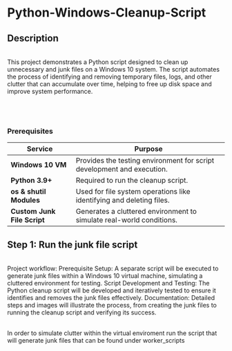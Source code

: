 # Python-Windows-Cleanup-Script
<h2>Description</h2>
<br/> 
This project demonstrates a Python script designed to clean up unnecessary and junk files on a Windows 10 system. The script automates the process of identifying and removing temporary files, logs, and other clutter that can accumulate over time, helping to free up disk space and improve system performance.
<br />
<br/> 
<br/>
<img src=""/>
<br/>  <br/>

### **Prerequisites**  

| **Service**           | **Purpose**                                                                 |
|------------------------|-----------------------------------------------------------------------------|
| **Windows 10 VM**      | Provides the testing environment for script development and execution.      |
| **Python 3.9+**        | Required to run the cleanup script.                                         |
| **os & shutil Modules**| Used for file system operations like identifying and deleting files.        |
| **Custom Junk File Script** | Generates a cluttered environment to simulate real-world conditions.   |


## Step 1: Run the junk file script

<br/> 
Project workflow: 
Prerequisite Setup: A separate script will be executed to generate junk files within a Windows 10 virtual machine, simulating a cluttered environment for testing.
Script Development and Testing: The Python cleanup script will be developed and iteratively tested to ensure it identifies and removes the junk files effectively.
Documentation: Detailed steps and images will illustrate the process, from creating the junk files to running the cleanup script and verifying its success.
<br/>

<br/> In order to simulate clutter within the virtual enviroment run the script that will generate junk files that can be found under worker_scripts <br/> 

<img src=""/>
<img src=""/>
<img src=""/>
<img src=""/>
<br/> <br/>
<img src=""/>
<img src=""/>
<img src=""/>
<img src=""/>
<br/> <br/>
<img src=""/>
<img src=""/>
<img src=""/>
<img src=""/>
<br/> <br/>
<img src=""/>
<img src=""/>
<img src=""/>
<img src=""/>
<br/> <br/>
<img src=""/>
<img src=""/>
<img src=""/>
<img src=""/>
<br/> <br/>
<img src=""/>
<img src=""/>
<img src=""/>
<img src=""/>
<br/> <br/>
<img src=""/>
<img src=""/>
<img src=""/>
<img src=""/>
<br/> <br/>
<img src=""/>
<img src=""/>
<img src=""/>
<img src=""/>
<br/> <br/>
<img src=""/>
<img src=""/>
<img src=""/>
<img src=""/>
<br/> <br/>



